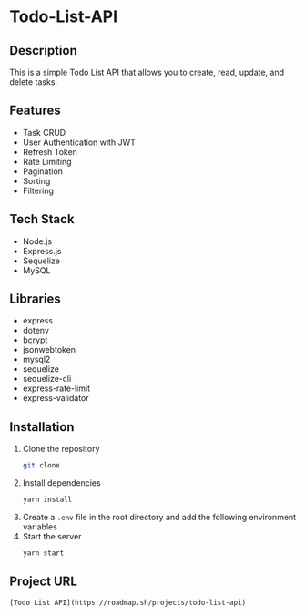 # Todo-List-API

## Description
This is a simple Todo List API that allows you to create, read, update, and delete tasks.

## Features
- Task CRUD
- User Authentication with JWT
- Refresh Token
- Rate Limiting
- Pagination
- Sorting
- Filtering

## Tech Stack
- Node.js
- Express.js
- Sequelize
- MySQL

## Libraries
- express
- dotenv
- bcrypt
- jsonwebtoken
- mysql2
- sequelize
- sequelize-cli
- express-rate-limit
- express-validator

## Installation
1. Clone the repository
    ```bash
    git clone
    ```
2. Install dependencies
    ```bash
    yarn install 
    ```
3. Create a `.env` file in the root directory and add the following environment variables
4. Start the server
    ```bash
    yarn start
    ```

## Project URL
    [Todo List API](https://roadmap.sh/projects/todo-list-api)